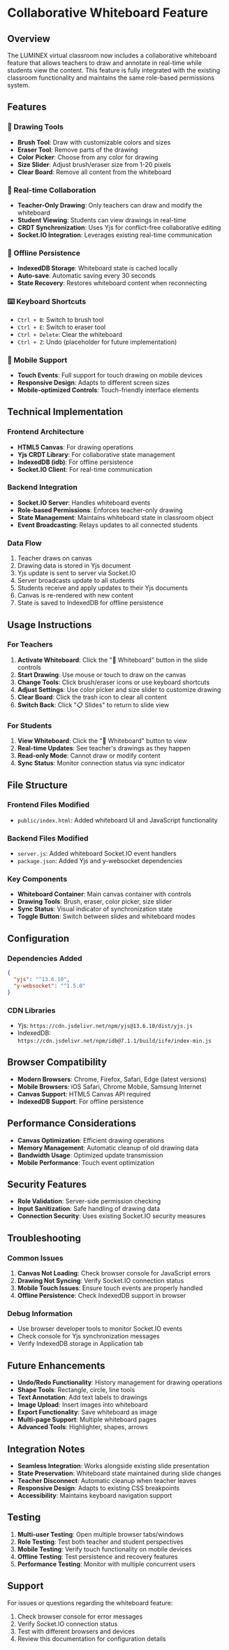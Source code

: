 # Collaborative Whiteboard Feature

## Overview

The LUMINEX virtual classroom now includes a collaborative whiteboard feature that allows teachers to draw and annotate in real-time while students view the content. This feature is fully integrated with the existing classroom functionality and maintains the same role-based permissions system.

## Features

### 🎨 Drawing Tools

- **Brush Tool**: Draw with customizable colors and sizes
- **Eraser Tool**: Remove parts of the drawing
- **Color Picker**: Choose from any color for drawing
- **Size Slider**: Adjust brush/eraser size from 1-20 pixels
- **Clear Board**: Remove all content from the whiteboard

### 🔄 Real-time Collaboration

- **Teacher-Only Drawing**: Only teachers can draw and modify the whiteboard
- **Student Viewing**: Students can view drawings in real-time
- **CRDT Synchronization**: Uses Yjs for conflict-free collaborative editing
- **Socket.IO Integration**: Leverages existing real-time communication

### 💾 Offline Persistence

- **IndexedDB Storage**: Whiteboard state is cached locally
- **Auto-save**: Automatic saving every 30 seconds
- **State Recovery**: Restores whiteboard content when reconnecting

### ⌨️ Keyboard Shortcuts

- `Ctrl + B`: Switch to brush tool
- `Ctrl + E`: Switch to eraser tool
- `Ctrl + Delete`: Clear the whiteboard
- `Ctrl + Z`: Undo (placeholder for future implementation)

### 📱 Mobile Support

- **Touch Events**: Full support for touch drawing on mobile devices
- **Responsive Design**: Adapts to different screen sizes
- **Mobile-optimized Controls**: Touch-friendly interface elements

## Technical Implementation

### Frontend Architecture

- **HTML5 Canvas**: For drawing operations
- **Yjs CRDT Library**: For collaborative state management
- **IndexedDB (idb)**: For offline persistence
- **Socket.IO Client**: For real-time communication

### Backend Integration

- **Socket.IO Server**: Handles whiteboard events
- **Role-based Permissions**: Enforces teacher-only drawing
- **State Management**: Maintains whiteboard state in classroom object
- **Event Broadcasting**: Relays updates to all connected students

### Data Flow

1. Teacher draws on canvas
2. Drawing data is stored in Yjs document
3. Yjs update is sent to server via Socket.IO
4. Server broadcasts update to all students
5. Students receive and apply updates to their Yjs documents
6. Canvas is re-rendered with new content
7. State is saved to IndexedDB for offline persistence

## Usage Instructions

### For Teachers

1. **Activate Whiteboard**: Click the "🎨 Whiteboard" button in the slide controls
2. **Start Drawing**: Use mouse or touch to draw on the canvas
3. **Change Tools**: Click brush/eraser icons or use keyboard shortcuts
4. **Adjust Settings**: Use color picker and size slider to customize drawing
5. **Clear Board**: Click the trash icon to clear all content
6. **Switch Back**: Click "📋 Slides" to return to slide view

### For Students

1. **View Whiteboard**: Click the "🎨 Whiteboard" button to view
2. **Real-time Updates**: See teacher's drawings as they happen
3. **Read-only Mode**: Cannot draw or modify content
4. **Sync Status**: Monitor connection status via sync indicator

## File Structure

### Frontend Files Modified

- `public/index.html`: Added whiteboard UI and JavaScript functionality

### Backend Files Modified

- `server.js`: Added whiteboard Socket.IO event handlers
- `package.json`: Added Yjs and y-websocket dependencies

### Key Components

- **Whiteboard Container**: Main canvas container with controls
- **Drawing Tools**: Brush, eraser, color picker, size slider
- **Sync Status**: Visual indicator of synchronization state
- **Toggle Button**: Switch between slides and whiteboard modes

## Configuration

### Dependencies Added

```json
{
  "yjs": "^13.6.10",
  "y-websocket": "^1.5.0"
}
```

### CDN Libraries

- Yjs: `https://cdn.jsdelivr.net/npm/yjs@13.6.10/dist/yjs.js`
- IndexedDB: `https://cdn.jsdelivr.net/npm/idb@7.1.1/build/iife/index-min.js`

## Browser Compatibility

- **Modern Browsers**: Chrome, Firefox, Safari, Edge (latest versions)
- **Mobile Browsers**: iOS Safari, Chrome Mobile, Samsung Internet
- **Canvas Support**: HTML5 Canvas API required
- **IndexedDB Support**: For offline persistence

## Performance Considerations

- **Canvas Optimization**: Efficient drawing operations
- **Memory Management**: Automatic cleanup of old drawing data
- **Bandwidth Usage**: Optimized update transmission
- **Mobile Performance**: Touch event optimization

## Security Features

- **Role Validation**: Server-side permission checking
- **Input Sanitization**: Safe handling of drawing data
- **Connection Security**: Uses existing Socket.IO security measures

## Troubleshooting

### Common Issues

1. **Canvas Not Loading**: Check browser console for JavaScript errors
2. **Drawing Not Syncing**: Verify Socket.IO connection status
3. **Mobile Touch Issues**: Ensure touch events are properly handled
4. **Offline Persistence**: Check IndexedDB support in browser

### Debug Information

- Use browser developer tools to monitor Socket.IO events
- Check console for Yjs synchronization messages
- Verify IndexedDB storage in Application tab

## Future Enhancements

- **Undo/Redo Functionality**: History management for drawing operations
- **Shape Tools**: Rectangle, circle, line tools
- **Text Annotation**: Add text labels to drawings
- **Image Upload**: Insert images into whiteboard
- **Export Functionality**: Save whiteboard as image
- **Multi-page Support**: Multiple whiteboard pages
- **Advanced Tools**: Highlighter, shapes, arrows

## Integration Notes

- **Seamless Integration**: Works alongside existing slide presentation
- **State Preservation**: Whiteboard state maintained during slide changes
- **Teacher Disconnect**: Automatic cleanup when teacher leaves
- **Responsive Design**: Adapts to existing CSS breakpoints
- **Accessibility**: Maintains keyboard navigation support

## Testing

1. **Multi-user Testing**: Open multiple browser tabs/windows
2. **Role Testing**: Test both teacher and student perspectives
3. **Mobile Testing**: Verify touch functionality on mobile devices
4. **Offline Testing**: Test persistence and recovery features
5. **Performance Testing**: Monitor with multiple concurrent users

## Support

For issues or questions regarding the whiteboard feature:

1. Check browser console for error messages
2. Verify Socket.IO connection status
3. Test with different browsers and devices
4. Review this documentation for configuration details
